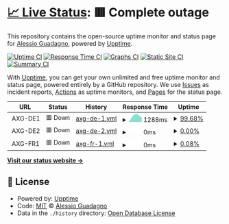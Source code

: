 # [📈 Live Status](https://AlexGuada.github.io/upptime): <!--live status--> **🟥 Complete outage**

This repository contains the open-source uptime monitor and status page for [Alessio Guadagno](https://AlexGuada.github.io/upptime), powered by [Upptime](https://github.com/upptime/upptime).

[![Uptime CI](https://github.com/AlexGuada/upptime/workflows/Uptime%20CI/badge.svg)](https://github.com/AlexGuada/upptime/actions?query=workflow%3A%22Uptime+CI%22)
[![Response Time CI](https://github.com/AlexGuada/upptime/workflows/Response%20Time%20CI/badge.svg)](https://github.com/AlexGuada/upptime/actions?query=workflow%3A%22Response+Time+CI%22)
[![Graphs CI](https://github.com/AlexGuada/upptime/workflows/Graphs%20CI/badge.svg)](https://github.com/AlexGuada/upptime/actions?query=workflow%3A%22Graphs+CI%22)
[![Static Site CI](https://github.com/AlexGuada/upptime/workflows/Static%20Site%20CI/badge.svg)](https://github.com/AlexGuada/upptime/actions?query=workflow%3A%22Static+Site+CI%22)
[![Summary CI](https://github.com/AlexGuada/upptime/workflows/Summary%20CI/badge.svg)](https://github.com/AlexGuada/upptime/actions?query=workflow%3A%22Summary+CI%22)

With [Upptime](https://upptime.js.org), you can get your own unlimited and free uptime monitor and status page, powered entirely by a GitHub repository. We use [Issues](https://github.com/AlexGuada/upptime/issues) as incident reports, [Actions](https://github.com/AlexGuada/upptime/actions) as uptime monitors, and [Pages](https://AlexGuada.github.io/upptime) for the status page.

<!--start: status pages-->
<!-- This summary is generated by Upptime (https://github.com/upptime/upptime) -->
<!-- Do not edit this manually, your changes will be overwritten -->
<!-- prettier-ignore -->
| URL | Status | History | Response Time | Uptime |
| --- | ------ | ------- | ------------- | ------ |
| <img alt="" src="https://favicons.githubusercontent.com/null" height="13"> AXG-DE1 | 🟥 Down | [axg-de-1.yml](https://github.com/AlexGuada/upptime/commits/HEAD/history/axg-de-1.yml) | <details><summary><img alt="Response time graph" src="./graphs/axg-de-1/response-time-week.png" height="20"> 1288ms</summary><br><a href="https://AlexGuada.github.io/upptime/history/axg-de-1"><img alt="Response time 1288" src="https://img.shields.io/endpoint?url=https%3A%2F%2Fraw.githubusercontent.com%2FAlexGuada%2Fupptime%2FHEAD%2Fapi%2Faxg-de-1%2Fresponse-time.json"></a><br><a href="https://AlexGuada.github.io/upptime/history/axg-de-1"><img alt="24-hour response time 1288" src="https://img.shields.io/endpoint?url=https%3A%2F%2Fraw.githubusercontent.com%2FAlexGuada%2Fupptime%2FHEAD%2Fapi%2Faxg-de-1%2Fresponse-time-day.json"></a><br><a href="https://AlexGuada.github.io/upptime/history/axg-de-1"><img alt="7-day response time 1288" src="https://img.shields.io/endpoint?url=https%3A%2F%2Fraw.githubusercontent.com%2FAlexGuada%2Fupptime%2FHEAD%2Fapi%2Faxg-de-1%2Fresponse-time-week.json"></a><br><a href="https://AlexGuada.github.io/upptime/history/axg-de-1"><img alt="30-day response time 1288" src="https://img.shields.io/endpoint?url=https%3A%2F%2Fraw.githubusercontent.com%2FAlexGuada%2Fupptime%2FHEAD%2Fapi%2Faxg-de-1%2Fresponse-time-month.json"></a><br><a href="https://AlexGuada.github.io/upptime/history/axg-de-1"><img alt="1-year response time 1288" src="https://img.shields.io/endpoint?url=https%3A%2F%2Fraw.githubusercontent.com%2FAlexGuada%2Fupptime%2FHEAD%2Fapi%2Faxg-de-1%2Fresponse-time-year.json"></a></details> | <details><summary><a href="https://AlexGuada.github.io/upptime/history/axg-de-1">99.68%</a></summary><a href="https://AlexGuada.github.io/upptime/history/axg-de-1"><img alt="All-time uptime 99.68%" src="https://img.shields.io/endpoint?url=https%3A%2F%2Fraw.githubusercontent.com%2FAlexGuada%2Fupptime%2FHEAD%2Fapi%2Faxg-de-1%2Fuptime.json"></a><br><a href="https://AlexGuada.github.io/upptime/history/axg-de-1"><img alt="24-hour uptime 99.68%" src="https://img.shields.io/endpoint?url=https%3A%2F%2Fraw.githubusercontent.com%2FAlexGuada%2Fupptime%2FHEAD%2Fapi%2Faxg-de-1%2Fuptime-day.json"></a><br><a href="https://AlexGuada.github.io/upptime/history/axg-de-1"><img alt="7-day uptime 99.68%" src="https://img.shields.io/endpoint?url=https%3A%2F%2Fraw.githubusercontent.com%2FAlexGuada%2Fupptime%2FHEAD%2Fapi%2Faxg-de-1%2Fuptime-week.json"></a><br><a href="https://AlexGuada.github.io/upptime/history/axg-de-1"><img alt="30-day uptime 99.68%" src="https://img.shields.io/endpoint?url=https%3A%2F%2Fraw.githubusercontent.com%2FAlexGuada%2Fupptime%2FHEAD%2Fapi%2Faxg-de-1%2Fuptime-month.json"></a><br><a href="https://AlexGuada.github.io/upptime/history/axg-de-1"><img alt="1-year uptime 99.68%" src="https://img.shields.io/endpoint?url=https%3A%2F%2Fraw.githubusercontent.com%2FAlexGuada%2Fupptime%2FHEAD%2Fapi%2Faxg-de-1%2Fuptime-year.json"></a></details>
| <img alt="" src="https://favicons.githubusercontent.com/null" height="13"> AXG-DE2 | 🟥 Down | [axg-de-2.yml](https://github.com/AlexGuada/upptime/commits/HEAD/history/axg-de-2.yml) | <details><summary><img alt="Response time graph" src="./graphs/axg-de-2/response-time-week.png" height="20"> 0ms</summary><br><a href="https://AlexGuada.github.io/upptime/history/axg-de-2"><img alt="Response time 0" src="https://img.shields.io/endpoint?url=https%3A%2F%2Fraw.githubusercontent.com%2FAlexGuada%2Fupptime%2FHEAD%2Fapi%2Faxg-de-2%2Fresponse-time.json"></a><br><a href="https://AlexGuada.github.io/upptime/history/axg-de-2"><img alt="24-hour response time 0" src="https://img.shields.io/endpoint?url=https%3A%2F%2Fraw.githubusercontent.com%2FAlexGuada%2Fupptime%2FHEAD%2Fapi%2Faxg-de-2%2Fresponse-time-day.json"></a><br><a href="https://AlexGuada.github.io/upptime/history/axg-de-2"><img alt="7-day response time 0" src="https://img.shields.io/endpoint?url=https%3A%2F%2Fraw.githubusercontent.com%2FAlexGuada%2Fupptime%2FHEAD%2Fapi%2Faxg-de-2%2Fresponse-time-week.json"></a><br><a href="https://AlexGuada.github.io/upptime/history/axg-de-2"><img alt="30-day response time 0" src="https://img.shields.io/endpoint?url=https%3A%2F%2Fraw.githubusercontent.com%2FAlexGuada%2Fupptime%2FHEAD%2Fapi%2Faxg-de-2%2Fresponse-time-month.json"></a><br><a href="https://AlexGuada.github.io/upptime/history/axg-de-2"><img alt="1-year response time 0" src="https://img.shields.io/endpoint?url=https%3A%2F%2Fraw.githubusercontent.com%2FAlexGuada%2Fupptime%2FHEAD%2Fapi%2Faxg-de-2%2Fresponse-time-year.json"></a></details> | <details><summary><a href="https://AlexGuada.github.io/upptime/history/axg-de-2">0.00%</a></summary><a href="https://AlexGuada.github.io/upptime/history/axg-de-2"><img alt="All-time uptime 0.00%" src="https://img.shields.io/endpoint?url=https%3A%2F%2Fraw.githubusercontent.com%2FAlexGuada%2Fupptime%2FHEAD%2Fapi%2Faxg-de-2%2Fuptime.json"></a><br><a href="https://AlexGuada.github.io/upptime/history/axg-de-2"><img alt="24-hour uptime 0.00%" src="https://img.shields.io/endpoint?url=https%3A%2F%2Fraw.githubusercontent.com%2FAlexGuada%2Fupptime%2FHEAD%2Fapi%2Faxg-de-2%2Fuptime-day.json"></a><br><a href="https://AlexGuada.github.io/upptime/history/axg-de-2"><img alt="7-day uptime 0.00%" src="https://img.shields.io/endpoint?url=https%3A%2F%2Fraw.githubusercontent.com%2FAlexGuada%2Fupptime%2FHEAD%2Fapi%2Faxg-de-2%2Fuptime-week.json"></a><br><a href="https://AlexGuada.github.io/upptime/history/axg-de-2"><img alt="30-day uptime 0.00%" src="https://img.shields.io/endpoint?url=https%3A%2F%2Fraw.githubusercontent.com%2FAlexGuada%2Fupptime%2FHEAD%2Fapi%2Faxg-de-2%2Fuptime-month.json"></a><br><a href="https://AlexGuada.github.io/upptime/history/axg-de-2"><img alt="1-year uptime 0.00%" src="https://img.shields.io/endpoint?url=https%3A%2F%2Fraw.githubusercontent.com%2FAlexGuada%2Fupptime%2FHEAD%2Fapi%2Faxg-de-2%2Fuptime-year.json"></a></details>
| <img alt="" src="https://favicons.githubusercontent.com/null" height="13"> AXG-FR1 | 🟥 Down | [axg-fr-1.yml](https://github.com/AlexGuada/upptime/commits/HEAD/history/axg-fr-1.yml) | <details><summary><img alt="Response time graph" src="./graphs/axg-fr-1/response-time-week.png" height="20"> 0ms</summary><br><a href="https://AlexGuada.github.io/upptime/history/axg-fr-1"><img alt="Response time 0" src="https://img.shields.io/endpoint?url=https%3A%2F%2Fraw.githubusercontent.com%2FAlexGuada%2Fupptime%2FHEAD%2Fapi%2Faxg-fr-1%2Fresponse-time.json"></a><br><a href="https://AlexGuada.github.io/upptime/history/axg-fr-1"><img alt="24-hour response time 0" src="https://img.shields.io/endpoint?url=https%3A%2F%2Fraw.githubusercontent.com%2FAlexGuada%2Fupptime%2FHEAD%2Fapi%2Faxg-fr-1%2Fresponse-time-day.json"></a><br><a href="https://AlexGuada.github.io/upptime/history/axg-fr-1"><img alt="7-day response time 0" src="https://img.shields.io/endpoint?url=https%3A%2F%2Fraw.githubusercontent.com%2FAlexGuada%2Fupptime%2FHEAD%2Fapi%2Faxg-fr-1%2Fresponse-time-week.json"></a><br><a href="https://AlexGuada.github.io/upptime/history/axg-fr-1"><img alt="30-day response time 0" src="https://img.shields.io/endpoint?url=https%3A%2F%2Fraw.githubusercontent.com%2FAlexGuada%2Fupptime%2FHEAD%2Fapi%2Faxg-fr-1%2Fresponse-time-month.json"></a><br><a href="https://AlexGuada.github.io/upptime/history/axg-fr-1"><img alt="1-year response time 0" src="https://img.shields.io/endpoint?url=https%3A%2F%2Fraw.githubusercontent.com%2FAlexGuada%2Fupptime%2FHEAD%2Fapi%2Faxg-fr-1%2Fresponse-time-year.json"></a></details> | <details><summary><a href="https://AlexGuada.github.io/upptime/history/axg-fr-1">0.08%</a></summary><a href="https://AlexGuada.github.io/upptime/history/axg-fr-1"><img alt="All-time uptime 0.08%" src="https://img.shields.io/endpoint?url=https%3A%2F%2Fraw.githubusercontent.com%2FAlexGuada%2Fupptime%2FHEAD%2Fapi%2Faxg-fr-1%2Fuptime.json"></a><br><a href="https://AlexGuada.github.io/upptime/history/axg-fr-1"><img alt="24-hour uptime 0.08%" src="https://img.shields.io/endpoint?url=https%3A%2F%2Fraw.githubusercontent.com%2FAlexGuada%2Fupptime%2FHEAD%2Fapi%2Faxg-fr-1%2Fuptime-day.json"></a><br><a href="https://AlexGuada.github.io/upptime/history/axg-fr-1"><img alt="7-day uptime 0.08%" src="https://img.shields.io/endpoint?url=https%3A%2F%2Fraw.githubusercontent.com%2FAlexGuada%2Fupptime%2FHEAD%2Fapi%2Faxg-fr-1%2Fuptime-week.json"></a><br><a href="https://AlexGuada.github.io/upptime/history/axg-fr-1"><img alt="30-day uptime 0.08%" src="https://img.shields.io/endpoint?url=https%3A%2F%2Fraw.githubusercontent.com%2FAlexGuada%2Fupptime%2FHEAD%2Fapi%2Faxg-fr-1%2Fuptime-month.json"></a><br><a href="https://AlexGuada.github.io/upptime/history/axg-fr-1"><img alt="1-year uptime 0.08%" src="https://img.shields.io/endpoint?url=https%3A%2F%2Fraw.githubusercontent.com%2FAlexGuada%2Fupptime%2FHEAD%2Fapi%2Faxg-fr-1%2Fuptime-year.json"></a></details>

<!--end: status pages-->

[**Visit our status website →**](https://AlexGuada.github.io/upptime)

## 📄 License

- Powered by: [Upptime](https://github.com/upptime/upptime)
- Code: [MIT](./LICENSE) © [Alessio Guadagno](https://AlexGuada.github.io/upptime)
- Data in the `./history` directory: [Open Database License](https://opendatacommons.org/licenses/odbl/1-0/)

